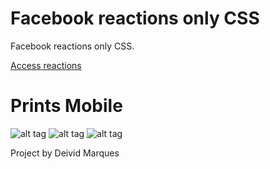 # Facebook reactions only CSS

Facebook reactions only CSS.

[Access reactions](http://deividmarques.github.io/facebook-reactions-css/)

# Prints Mobile

![alt tag](http://deividmarques.github.io/facebook-reactions-css/app/images/print-1.jpg)
![alt tag](http://deividmarques.github.io/facebook-reactions-css/app/images/print-2.jpg)
![alt tag](http://deividmarques.github.io/facebook-reactions-css/app/images/print-3.jpg)


Project by Deivid Marques
